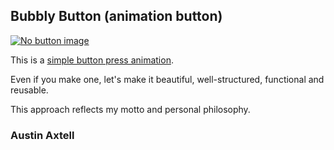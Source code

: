 ## Bubbly Button (animation button)

<a align="center" href="https://bubbly-button.vercel.app/">
  <img src="https://github.com/uchiha5555/Bubbly-Button/assets/133488886/04e0ae53-7136-4de8-b624-bcfca8ed17ae" alt="No button image"/>
</a>

This is a <a href="https://bubbly-button.vercel.app/">simple button press animation</a>.

Even if you make one, let's make it beautiful, well-structured, functional and reusable.

This approach reflects my motto and personal philosophy.

### Austin Axtell
